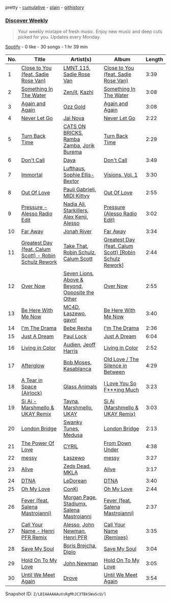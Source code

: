 pretty - [cumulative](/playlists/cumulative/37i9dQZEVXcMQ21aVFwcU6.md) - [plain](/playlists/plain/37i9dQZEVXcMQ21aVFwcU6) - [githistory](https://github.githistory.xyz/mdn522/spotify-playlist-archive/blob/main/playlists/plain/37i9dQZEVXcMQ21aVFwcU6)

### [Discover Weekly](https://open.spotify.com/playlist/37i9dQZEVXcMQ21aVFwcU6)

> Your weekly mixtape of fresh music\. Enjoy new music and deep cuts picked for you\. Updates every Monday.

[Spotify](https://open.spotify.com/user/spotify) - 0 like - 30 songs - 1 hr 39 min

| No. | Title | Artist(s) | Album | Length |
|---|---|---|---|---|
| 1 | [Close to You \(feat\. Sadie Rose Van\)](https://open.spotify.com/track/6G2psrvm6JGBYrsuMYG0dz) | [LMNT 115](https://open.spotify.com/artist/2uhgJK13algiylq9MtKRWu), [Sadie Rose Van](https://open.spotify.com/artist/26WIQmMRRABfsQCIhwtNns) | [Close to You \(feat\. Sadie Rose Van\)](https://open.spotify.com/album/1uGcrM3C3k3121zNKvDQCn) | 3:39 |
| 2 | [Something In The Water](https://open.spotify.com/track/00bzG9fwS0BxxZatnWuKEE) | [Zen/it](https://open.spotify.com/artist/5HirplYzqe2d6nvqIskR82), [Kazhi](https://open.spotify.com/artist/5GTYEYJqmYH3VlaRRnkaWj) | [Something In The Water](https://open.spotify.com/album/0FYJLlxza7cff7PuGcEZmC) | 3:08 |
| 3 | [Again and Again](https://open.spotify.com/track/07fu7m89fwYrTwScLwaghT) | [Ozz Gold](https://open.spotify.com/artist/0KZDvnSmE8sY5Q2PtUab2P) | [Again and Again](https://open.spotify.com/album/462KVKF9oYosCYY2imGvqN) | 3:08 |
| 4 | [Never Let Go](https://open.spotify.com/track/1TLNqLklSPgJYaQj9HhQqQ) | [Jai Nova](https://open.spotify.com/artist/7m0d5KbIfUlF3aY9KnTw5U) | [Never Let Go](https://open.spotify.com/album/0Ri4N8NfykSU7lNl2OkmRq) | 2:22 |
| 5 | [Turn Back Time](https://open.spotify.com/track/4MfwPiSESvofOu113l7YLn) | [CATS ON BRICKS](https://open.spotify.com/artist/6TbBdFGM4kvIpQkZK4G8Oa), [Ramba Zamba](https://open.spotify.com/artist/2WKa6e2EJicxfc2DLZ9S6o), [Jorik Burema](https://open.spotify.com/artist/5m9bQKYt5uwDbtBGB6x78P) | [Turn Back Time](https://open.spotify.com/album/5j3npzW1nDUNjGn4nctlZ6) | 2:29 |
| 6 | [Don't Call](https://open.spotify.com/track/1MqZc58tU1uLQ5CFLkHXb2) | [Daya](https://open.spotify.com/artist/6Dd3NScHWwnW6obMFbl1BH) | [Don't Call](https://open.spotify.com/album/1nY3JwvqVliwQgjmNVRPUP) | 3:49 |
| 7 | [Immortal](https://open.spotify.com/track/0nzVN0Ln1nnN5eSSUSmztb) | [Lufthaus](https://open.spotify.com/artist/0zlMouo6dENL2tsOY9JssU), [Sophie Ellis\-Bextor](https://open.spotify.com/artist/2cBh5lVMg222FFuRU7EfDE) | [Visions, Vol\. 1](https://open.spotify.com/album/4u118aJAyUdQmQAmyTdSyb) | 3:30 |
| 8 | [Out Of Love](https://open.spotify.com/track/4xH56OtuKM18dyGiyg7M18) | [Pauli Gabrieli](https://open.spotify.com/artist/40QvCO9mBoXc4cpqbCWbnp), [MIDI Kittyy](https://open.spotify.com/artist/0MskAXm9cAVHMKcrBziwV4) | [Out Of Love](https://open.spotify.com/album/2hnVXsQhLFOacUCQwXqQyR) | 2:55 |
| 9 | [Pressure \- Alesso Radio Edit](https://open.spotify.com/track/4uB7RmCoM5NAZKMYypDLpz) | [Nadia Ali](https://open.spotify.com/artist/1C60viSZv6BoYtrnkZ44g5), [Starkillers](https://open.spotify.com/artist/6gJE2UbjRlQBb0dFmMQTm0), [Alex Kenji](https://open.spotify.com/artist/57emG0pZhSfbfskupwZ4Bu), [Alesso](https://open.spotify.com/artist/4AVFqumd2ogHFlRbKIjp1t) | [Pressure \(Alesso Radio Edit\)](https://open.spotify.com/album/6KEKDpsquT9q0oiG3YcGyI) | 3:02 |
| 10 | [Far Away](https://open.spotify.com/track/17DIXAfHuxgFLvD17Rs0tB) | [Jonah River](https://open.spotify.com/artist/0vVA0qdQIcXdkeUwTO5e0f) | [Far Away](https://open.spotify.com/album/4wEFoM483MjMqOsclR3Uy7) | 3:34 |
| 11 | [Greatest Day \(feat\. Calum Scott\) \- Robin Schulz Rework](https://open.spotify.com/track/1Oae67sHC45sBQMrYhMiWF) | [Take That](https://open.spotify.com/artist/1XgFuvRd7r5g0h844A5ZUQ), [Robin Schulz](https://open.spotify.com/artist/3t5xRXzsuZmMDkQzgOX35S), [Calum Scott](https://open.spotify.com/artist/6ydoSd3N2mwgwBHtF6K7eX) | [Greatest Day \(feat\. Calum Scott\) \[Robin Schulz Rework\]](https://open.spotify.com/album/66L6pO8awweuEwUBn0cLdS) | 2:44 |
| 12 | [Over Now](https://open.spotify.com/track/606Z051kpzw0rrcBCYCTtR) | [Seven Lions](https://open.spotify.com/artist/6fcTRFpz0yH79qSKfof7lp), [Above & Beyond](https://open.spotify.com/artist/10gzBoINW3cLJfZUka8Zoe), [Opposite the Other](https://open.spotify.com/artist/3YPzVOVeAXdzhmnffu1WjZ) | [Over Now](https://open.spotify.com/album/7udk1qiys7QiEPKN9lY8a4) | 2:55 |
| 13 | [Be Here With Me Now](https://open.spotify.com/track/5vOZflu9doigyNV5ifO7pr) | [MC4D](https://open.spotify.com/artist/2MbY32LPINIi9P6PCkrOJI), [Łaszewo](https://open.spotify.com/artist/6jxGLrn1I14RIeRYodOpLN), [gavn!](https://open.spotify.com/artist/2pQzh5cuuqpDErGZNaOULd) | [Be Here With Me Now](https://open.spotify.com/album/6lWwhdj8KEiRGIyhs2lDZB) | 3:40 |
| 14 | [I'm The Drama](https://open.spotify.com/track/21KShmFSfzVOaYAJmMLbHG) | [Bebe Rexha](https://open.spotify.com/artist/64M6ah0SkkRsnPGtGiRAbb) | [I'm The Drama](https://open.spotify.com/album/6rhEdVWLmMzxnp8KVppcjx) | 2:36 |
| 15 | [Just A Dream](https://open.spotify.com/track/6IWdEvxikSW44nNOPvuZcX) | [Paul Lock](https://open.spotify.com/artist/5Maf1cbMt9JIF4HBnpdH84) | [Just A Dream](https://open.spotify.com/album/4lommtFfwwxX8MI23r0JYP) | 6:04 |
| 16 | [Living in Color](https://open.spotify.com/track/2lsNq7K3vPA9ONx4wVOdql) | [Audien](https://open.spotify.com/artist/4xnMDfgEmXZEEDdITKcGuE), [Jeoff Harris](https://open.spotify.com/artist/434nBUvWgd5pcPv2bmyKy4) | [Living in Color](https://open.spotify.com/album/2mXd7GKfRyX2LyXMCmZKeE) | 2:52 |
| 17 | [Afterglow](https://open.spotify.com/track/1Aic3Xbzma3Nb0sSwqGCdf) | [Bob Moses](https://open.spotify.com/artist/6LHsnRBUYhFyt01PdKXAF5), [Kasablanca](https://open.spotify.com/artist/297Z0teiCkp5s9eneWROpI) | [Old Love / The Silence in Between](https://open.spotify.com/album/7lzmVCDtNyrnJuzurcmB4p) | 4:29 |
| 18 | [A Tear in Space \(Airlock\)](https://open.spotify.com/track/6l6XVeeoTe3ggya4fLY8l8) | [Glass Animals](https://open.spotify.com/artist/4yvcSjfu4PC0CYQyLy4wSq) | [I Love You So F\*\*\*ing Much](https://open.spotify.com/album/5i6LJyHq9wxLSecf0N2Iuw) | 3:23 |
| 19 | [Si Ai \- Marshmello & UKAY Remix](https://open.spotify.com/track/14e2ob5d6fW1TTn5ZlXF5N) | [Tayna](https://open.spotify.com/artist/5Cj0xJrG2k8TPOJQ1vdAmZ), [Marshmello](https://open.spotify.com/artist/64KEffDW9EtZ1y2vBYgq8T), [UKAY](https://open.spotify.com/artist/61g8SMtoEd288zbblnptOJ) | [Si Ai \(Marshmello & UKAY Remix\)](https://open.spotify.com/album/2Gg8UFmwKnV5CcATPbGnba) | 3:03 |
| 20 | [London Bridge](https://open.spotify.com/track/3EyVQGsh8WhY40GF8j5RsX) | [Swanky Tunes](https://open.spotify.com/artist/06cLuOP0p7VAnBnqil1eWX), [Medusa](https://open.spotify.com/artist/08Cmz2Whs8UYTPT4Th0c8w) | [London Bridge](https://open.spotify.com/album/3rsgBSBXZzU1gPb7fgbTen) | 2:13 |
| 21 | [The Power Of Love](https://open.spotify.com/track/0xg8zLBMPYUMtM9IkeVdKh) | [CYRIL](https://open.spotify.com/artist/11kt6ggsdxvI8MhyeSMKom) | [From Down Under](https://open.spotify.com/album/2nxaRG5BT18Zdjgy8xzWLd) | 4:38 |
| 22 | [messy](https://open.spotify.com/track/3CPhCNH8rV1czzGSmXm9TH) | [Łaszewo](https://open.spotify.com/artist/6jxGLrn1I14RIeRYodOpLN) | [messy](https://open.spotify.com/album/4XoiPhxyT8riRh4V2enQZP) | 3:27 |
| 23 | [Alive](https://open.spotify.com/track/5bFuHlXKw66Uu2cHKn5bf8) | [Zeds Dead](https://open.spotify.com/artist/67qogtRNI0GjUr8PlaG6Zh), [MKLA](https://open.spotify.com/artist/57Vnemieu10x71jR2UWc4o) | [Alive](https://open.spotify.com/album/424AkXXKYZsnsoiBrW64oh) | 3:17 |
| 24 | [DTNA](https://open.spotify.com/track/3KOaTDwruVlA30kg81WRrx) | [LeDorean](https://open.spotify.com/artist/33m7VtP8WxR5FhUKIMOB46) | [DTNA](https://open.spotify.com/album/3ZrZNrzCfXaKLLzJbji6T7) | 3:40 |
| 25 | [Oh My Love](https://open.spotify.com/track/2UijQcg9x42vsbXYh0PzPO) | [ConKi](https://open.spotify.com/artist/2oBcbbUQy8Md3FYXifyPTF) | [Oh My Love](https://open.spotify.com/album/6qmAyfyVZn5ctUnKEsVt2y) | 2:44 |
| 26 | [Fever \(feat\. Salena Mastroianni\)](https://open.spotify.com/track/6SyWRc7vTspPxK8oudF6mc) | [Morgan Page](https://open.spotify.com/artist/1N9n8MSxrr4Emhb566493b), [Stadiumx](https://open.spotify.com/artist/0DRf6JJDQnRnz0Yp209CmH), [Salena Mastroianni](https://open.spotify.com/artist/0X9HZbVBzUgugjKVgrYk6W) | [Fever \(feat\. Salena Mastroianni\)](https://open.spotify.com/album/5cgPp6YZCkPQK9eI2MeXqL) | 2:37 |
| 27 | [Call Your Name \- Henri PFR Remix](https://open.spotify.com/track/1MUPDV8Hyz0iljyAKQAVkW) | [Alesso](https://open.spotify.com/artist/4AVFqumd2ogHFlRbKIjp1t), [John Newman](https://open.spotify.com/artist/34v5MVKeQnIo0CWYMbbrPf), [Henri PFR](https://open.spotify.com/artist/6n9XmMc3mX18mrTHYOCPIq) | [Call Your Name \(Remixes\)](https://open.spotify.com/album/01hRhyAiNnaz2SeosAXPIo) | 3:35 |
| 28 | [Save My Soul](https://open.spotify.com/track/0FAlTV2xvP1WgfKCXQ8o53) | [Boris Brejcha](https://open.spotify.com/artist/6caPJFLv1wesmM7gwK1ACy), [Diplo](https://open.spotify.com/artist/5fMUXHkw8R8eOP2RNVYEZX) | [Save My Soul](https://open.spotify.com/album/13jwc3YVFFMgTzotfBv674) | 3:04 |
| 29 | [Hold On To My Love](https://open.spotify.com/track/729INrfxIsfZ5EVNFacZjD) | [John Newman](https://open.spotify.com/artist/34v5MVKeQnIo0CWYMbbrPf) | [Hold On To My Love](https://open.spotify.com/album/4CNTkiERhYxBADkJA7LEyO) | 3:05 |
| 30 | [Until We Meet Again](https://open.spotify.com/track/6EyVi6QyhwWIRcre1GuhGg) | [Drove](https://open.spotify.com/artist/6gqVaWZY9PVt1Lf42j4sZI) | [Until We Meet Again](https://open.spotify.com/album/5zGUHHJsn0GRglaZQ0QVtg) | 3:54 |

Snapshot ID: `Z/LBIAAAAAAuVsRgMhJC3TBkSWa5cU/l`
